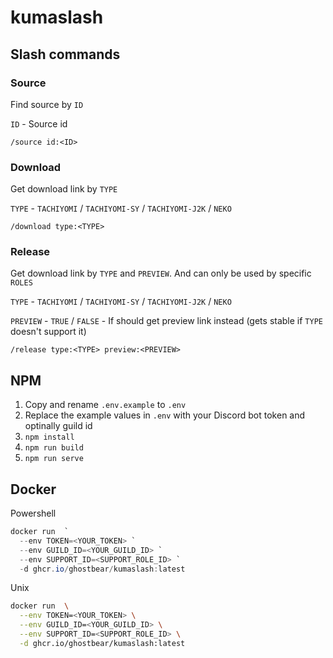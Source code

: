 # kumaslash

## Slash commands

### Source
Find source by `ID`

`ID` - Source id

```
/source id:<ID>
```

### Download
Get download link by `TYPE`

`TYPE` - `TACHIYOMI` / `TACHIYOMI-SY` / `TACHIYOMI-J2K` / `NEKO`

```
/download type:<TYPE>
```

### Release
Get download link by `TYPE` and `PREVIEW`. And can only be used by specific `ROLES`

`TYPE` - `TACHIYOMI` / `TACHIYOMI-SY` / `TACHIYOMI-J2K` / `NEKO`

`PREVIEW` - `TRUE` / `FALSE` - If should get preview link instead (gets stable if `TYPE` doesn't support it)

```
/release type:<TYPE> preview:<PREVIEW>
```

## NPM
1. Copy and rename `.env.example` to `.env`
2. Replace the example values in `.env` with your Discord bot token and optinally guild id
3. `npm install`
4. `npm run build`
5. `npm run serve`

## Docker
Powershell
```powershell
docker run  `
  --env TOKEN=<YOUR_TOKEN> `
  --env GUILD_ID=<YOUR_GUILD_ID> `
  --env SUPPORT_ID=<SUPPORT_ROLE_ID> `
  -d ghcr.io/ghostbear/kumaslash:latest
```

Unix
```bash
docker run  \
  --env TOKEN=<YOUR_TOKEN> \
  --env GUILD_ID=<YOUR_GUILD_ID> \
  --env SUPPORT_ID=<SUPPORT_ROLE_ID> \
  -d ghcr.io/ghostbear/kumaslash:latest
```
